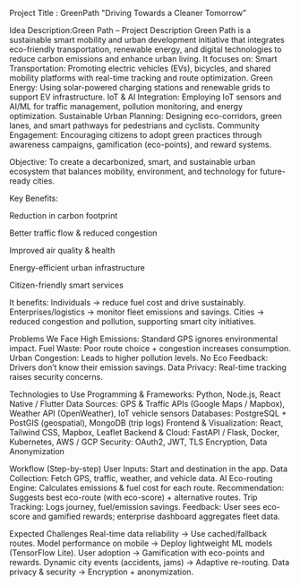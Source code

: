 Project Title : GreenPath
"Driving Towards a Cleaner Tomorrow”

Idea Description:Green Path – Project Description
Green Path is a sustainable smart mobility and urban development initiative that integrates eco-friendly transportation, renewable energy, and digital technologies to reduce carbon emissions and enhance urban living.
It focuses on:
Smart Transportation: Promoting electric vehicles (EVs), bicycles, and shared mobility platforms with real-time tracking and route optimization.
Green Energy: Using solar-powered charging stations and renewable grids to support EV infrastructure.
IoT & AI Integration: Employing IoT sensors and AI/ML for traffic management, pollution monitoring, and energy optimization.
Sustainable Urban Planning: Designing eco-corridors, green lanes, and smart pathways for pedestrians and cyclists.
Community Engagement: Encouraging citizens to adopt green practices through awareness campaigns, gamification (eco-points), and reward systems.

Objective:
To create a decarbonized, smart, and sustainable urban ecosystem that balances mobility, environment, and technology for future-ready cities.

Key Benefits:

Reduction in carbon footprint

Better traffic flow & reduced congestion

Improved air quality & health

Energy-efficient urban infrastructure

Citizen-friendly smart services

It benefits:
Individuals → reduce fuel cost and drive sustainably.
Enterprises/logistics → monitor fleet emissions and savings.
Cities → reduced congestion and pollution, supporting smart city initiatives.

Problems We Face
High Emissions: Standard GPS ignores environmental impact.
Fuel Waste: Poor route choice + congestion increases consumption.
Urban Congestion: Leads to higher pollution levels.
No Eco Feedback: Drivers don’t know their emission savings.
Data Privacy: Real-time tracking raises security concerns.

Technologies to Use
Programming & Frameworks: Python, Node.js, React Native / Flutter
Data Sources: GPS & Traffic APIs (Google Maps / Mapbox), Weather API (OpenWeather), IoT vehicle sensors
Databases: PostgreSQL + PostGIS (geospatial), MongoDB (trip logs)
Frontend & Visualization: React, Tailwind CSS, Mapbox, Leaflet
Backend & Cloud: FastAPI / Flask, Docker, Kubernetes, AWS / GCP
Security: OAuth2, JWT, TLS Encryption, Data Anonymization

Workflow (Step-by-step)
User Inputs: Start and destination in the app.
Data Collection: Fetch GPS, traffic, weather, and vehicle data.
AI Eco-routing Engine: Calculates emissions & fuel cost for each route.
Recommendation: Suggests best eco-route (with eco-score) + alternative routes.
Trip Tracking: Logs journey, fuel/emission savings.
Feedback: User sees eco-score and gamified rewards; enterprise dashboard aggregates fleet data.

Expected Challenges
Real-time data reliability → Use cached/fallback routes.
Model performance on mobile → Deploy lightweight ML models (TensorFlow Lite).
User adoption → Gamification with eco-points and rewards.
Dynamic city events (accidents, jams) → Adaptive re-routing.
Data privacy & security → Encryption + anonymization.




